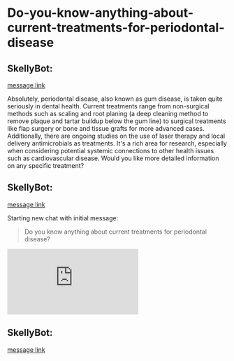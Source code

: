 # Do-you-know-anything-about-current-treatments-for-periodontal-disease

## **SkellyBot**:

 [message link](https://discord.com/channels/1194766712680222800/1217217529139695666/1217217540888072252) 

 Absolutely, periodontal disease, also known as gum disease, is taken quite seriously in dental health. Current treatments range from non-surgical methods such as scaling and root planing (a deep cleaning method to remove plaque and tartar buildup below the gum line) to surgical treatments like flap surgery or bone and tissue grafts for more advanced cases. Additionally, there are ongoing studies on the use of laser therapy and local delivery antimicrobials as treatments. It's a rich area for research, especially when considering potential systemic connections to other health issues such as cardiovascular disease. Would you like more detailed information on any specific treatment?

## **SkellyBot**:

 [message link](https://discord.com/channels/1194766712680222800/1217217529139695666/1217217531736231978) 

 Starting new chat with initial message:

> Do you know anything about current treatments for periodontal disease?

![chat-1217217529139695666.json](https://cdn.discordapp.com/attachments/1217217529139695666/1217217594118111282/chat-1217217529139695666.json?ex=6615ae39&is=66033939&hm=74dd506efdb7b33685690dbac9655af51bfb19568b3ecfa6fe9bcdcb2abac31c&)

## **SkellyBot**:

 [message link](https://discord.com/channels/1194766712680222800/1217217529139695666/1217217530297319424) 

 

